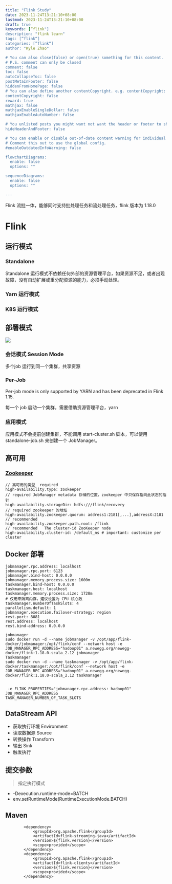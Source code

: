 ```yaml
---
title: "Flink Study"
date: 2023-11-24T13:21:10+08:00
lastmod: 2023-11-24T13:21:10+08:00
draft: true
keywords: [“flink"]
description: "flink learn"
tags: [”flink“]
categories: [”flink“]
author: "Kyle Zhao"

# You can also close(false) or open(true) something for this content.
# P.S. comment can only be closed
comment: false
toc: false
autoCollapseToc: false
postMetaInFooter: false
hiddenFromHomePage: false
# You can also define another contentCopyright. e.g. contentCopyright: "This is another copyright."
contentCopyright: false
reward: true
mathjax: false
mathjaxEnableSingleDollar: false
mathjaxEnableAutoNumber: false

# You unlisted posts you might want not want the header or footer to show
hideHeaderAndFooter: false

# You can enable or disable out-of-date content warning for individual post.
# Comment this out to use the global config.
#enableOutdatedInfoWarning: false

flowchartDiagrams:
  enable: false
  options: ""

sequenceDiagrams: 
  enable: false
  options: ""

---
```


Flink 流批一体，能够同时支持批处理任务和流处理任务，flink 版本为 1.18.0

<!--more-->

# Flink

## 运行模式

### Standalone

Standalone 运行模式不依赖任何外部的资源管理平台，如果资源不足，或者出现故障，没有自动扩展或重分配资源的能力，必须手动处理。

### Yarn 运行模式

### K8S 运行模式

## 部署模式

![](/images/flink/deployment_modes.svg)

### 会话模式 Session Mode

多个job 运行到同一个集群，共享资源

### Per-Job 

Per-job mode is only supported by YARN and has been deprecated in Flink 1.15.

每一个 job 启动一个集群，需要借助资源管理平台，yarn 

### 应用模式

应用模式不会提前创建集群，不能调用 start-cluster.sh 脚本，可以使用 standalone-job.sh 来创建一个 JobManager。

## 高可用

### [Zookeeper](https://nightlies.apache.org/flink/flink-docs-release-1.18/docs/deployment/ha/zookeeper_ha/)

```
// 高可用的类型  required
high-availability.type: zookeeper
// required JobManager metadata 存储的位置，zookeeper 中只保存指向此状态的指针
high-availability.storageDir: hdfs:///flink/recovery
// required zookeeper 的地址
high-availability.zookeeper.quorum: address1:2181[,...],addressX:2181
// recommended
high-availability.zookeeper.path.root: /flink
// recommended   The cluster-id ZooKeeper node
high-availability.cluster-id: /default_ns # important: customize per cluster
```



## Docker 部署



```
jobmanager.rpc.address: localhost
jobmanager.rpc.port: 6123
jobmanager.bind-host: 0.0.0.0
jobmanager.memory.process.size: 1600m
taskmanager.bind-host: 0.0.0.0
taskmanager.host: localhost
taskmanager.memory.process.size: 1728m
# 仅用来隔离内存，建议设置为 CPU 核心数
taskmanager.numberOfTaskSlots: 4
parallelism.default: 1
jobmanager.execution.failover-strategy: region
rest.port: 8081
rest.address: localhost
rest.bind-address: 0.0.0.0

```





```
jobmanager
sudo docker run -d --name jobmanager -v /opt/app/flink-docker/jobmanager:/opt/flink/conf --network host -e JOB_MANAGER_RPC_ADDRESS="hadoop01" a.newegg.org/newegg-docker/flink:1.18.0-scala_2.12 jobmanager
Taskmanager
sudo docker run -d --name taskmanager -v /opt/app/flink-docker/taskmanager:/opt/flink/conf --network host -e JOB_MANAGER_RPC_ADDRESS="hadoop01" a.newegg.org/newegg-docker/flink:1.18.0-scala_2.12 taskmanager


 -e FLINK_PROPERTIES="jobmanager.rpc.address: hadoop01"
JOB_MANAGER_RPC_ADDRESS
TASK_MANAGER_NUMBER_OF_TASK_SLOTS

```





## DataStream API

- 获取执行环境 Environment
- 读取数据源 Source
- 转换操作 Transform
- 输出 Sink
- 触发执行



## 提交参数

> 指定执行模式

- -Dexecution.runtime-mode=BATCH
- env.setRuntimeMode(RuntimeExecutionMode.BATCH)

## Maven

```
		<dependency>
			<groupId>org.apache.flink</groupId>
			<artifactId>flink-streaming-java</artifactId>
			<version>${flink.version}</version>
			<scope>provided</scope>
		</dependency>
		<dependency>
			<groupId>org.apache.flink</groupId>
			<artifactId>flink-clients</artifactId>
			<version>${flink.version}</version>
			<scope>provided</scope>
		</dependency>
		
```

